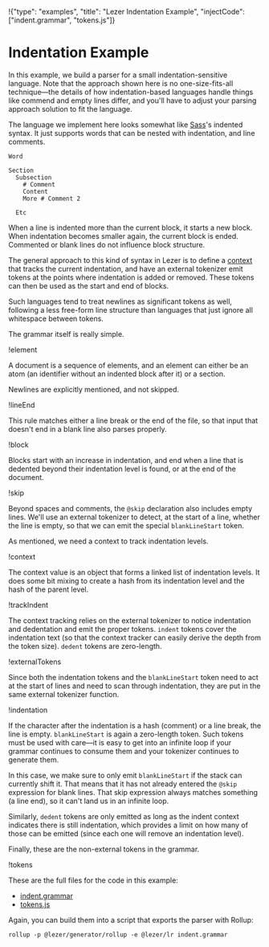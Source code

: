 !{"type": "examples", "title": "Lezer Indentation Example", "injectCode": ["indent.grammar", "tokens.js"]}

# Indentation Example

In this example, we build a parser for a small indentation-sensitive
language. Note that the approach shown here is no one-size-fits-all
technique—the details of how indentation-based languages handle things
like commend and empty lines differ, and you'll have to adjust your
parsing approach solution to fit the language.

The language we implement here looks somewhat like
[Sass](https://sass-lang.com)'s indented syntax. It just supports
words that can be nested with indentation, and line comments.

```
Word

Section
  Subsection
    # Comment
    Content
    More # Comment 2

  Etc
```

When a line is indented more than the current block, it starts a new
block. When indentation becomes smaller again, the current block is
ended. Commented or blank lines do not influence block structure.

The general approach to this kind of syntax in Lezer is to define a
[context](../../docs/guide/#context) that tracks the current
indentation, and have an external tokenizer emit tokens at the points
where indentation is added or removed. These tokens can then be used
as the start and end of blocks.

Such languages tend to treat newlines as significant tokens as well,
following a less free-form line structure than languages that just
ignore all whitespace between tokens.

The grammar itself is really simple.

!element

A document is a sequence of elements, and an element can either be an
atom (an identifier without an indented block after it) or a section.

Newlines are explicitly mentioned, and not skipped.

!lineEnd

This rule matches either a line break or the end of the file, so that
input that doesn't end in a blank line also parses properly.

!block

Blocks start with an increase in indentation, and end when a line that
is dedented beyond their indentation level is found, or at the end of
the document.

!skip

Beyond spaces and comments, the `@skip` declaration also includes
empty lines. We'll use an external tokenizer to detect, at the start
of a line, whether the line is empty, so that we can emit the special
`blankLineStart` token.

As mentioned, we need a context to track indentation levels.

!context

The context value is an object that forms a linked list of indentation
levels. It does some bit mixing to create a hash from its indentation
level and the hash of the parent level.

!trackIndent

The context tracking relies on the external tokenizer to notice
indentation and dedentation and emit the proper tokens. `indent`
tokens cover the indentation text (so that the context tracker can
easily derive the depth from the token size). `dedent` tokens are
zero-length.

!externalTokens

Since both the indentation tokens and the `blankLineStart` token need
to act at the start of lines and need to scan through indentation,
they are put in the same external tokenizer function.

!indentation

If the character after the indentation is a hash (comment) or a line
break, the line is empty. `blankLineStart` is again a zero-length
token. Such tokens must be used with care—it is easy to get into an
infinite loop if your grammar continues to consume them and your
tokenizer continues to generate them.

In this case, we make sure to only emit `blankLineStart` if the stack
can currently shift it. That means that it has not already entered the
`@skip` expression for blank lines. That skip expression always
matches something (a line end), so it can't land us in an infinite
loop.

Similarly, `dedent` tokens are only emitted as long as the indent
context indicates there is still indentation, which provides a limit
on how many of those can be emitted (since each one will remove an
indentation level).

Finally, these are the non-external tokens in the grammar.

!tokens

These are the full files for the code in this example:

 - [indent.grammar](./indent.grammar)
 - [tokens.js](./tokens.js)

Again, you can build them into a script that exports the parser with
Rollup:

    rollup -p @lezer/generator/rollup -e @lezer/lr indent.grammar
